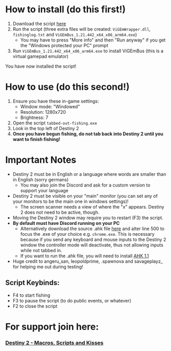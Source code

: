 # How to install (do this first!)
1. Download the script [here](https://github.com/Antraless/tabbed-out-fishing/raw/main/tabbed-out-fishing.exe)
2. Run the script (three extra files will be created: `ViGEmWrapper.dll`, `fishinglog.txt` and `ViGEmBus_1.21.442_x64_x86_arm64.exe`)
   * You may have to press "More info" and then "Run anyway" if you get the "Windows protected your PC" prompt
3. Run `ViGEmBus_1.21.442_x64_x86_arm64.exe` to install ViGEmBus (this is a virtual gamepad emulator)

You have now installed the script!
# How to use (do this second!)
1. Ensure you have these in-game settings:
   * Window mode: "Windowed"
   * Resolution: 1280x720
   * Brightness: 7
2. Open the script `tabbed-out-fishing.exe`
3. Look in the top left of Destiny 2
4. **Once you have begun fishing, do not tab back into Destiny 2 until you want to finish fishing!**
# Important Notes
- Destiny 2 must be in English or a language where words are smaller than in English (sorry germans)
   * You may also join the Discord and ask for a custom version to support your language
- Destiny 2 must be visible on your "main" monitor (you can set any of your monitors to be the main one in windows settings)! 
   * The screen scanner needs a view of where the "x" appears. Destiny 2 does not need to be active, though.
- Moving the Destiny 2 window may require you to restart (F3) the script.
- **By default must have Discord running on your PC**
   * Alternatively download the source .ahk file [here](https://github.com/Antraless/tabbed-out-fishing/raw/main/tabbed-out-fishing.ahk) and alter line 500 to focus the .exe of your choice e.g. `chrome.exe`. This is necessary because if you send any keyboard and mouse inputs to the Destiny 2 window the controller mode will deactivate, thus not allowing inputs while not tabbed in.
   * If you want to run the .ahk file, you will need to install [AHK 1.1](https://www.autohotkey.com/download/ahk-install.exe)
- Huge credit to angeru_san, leopoldprime, .spawnova and savageplayz_ for helping me out during testing! 
## Script Keybinds: 
- F4 to start fishing
- F3 to pause the script (to do public events, or whatever)
- F2 to close the script
# For support join here:
### [Destiny 2 - Macros, Scripts and Kisses](https://discord.gg/KGyjysA5WY)
